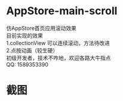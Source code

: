 # AppStore-main-scroll
仿AppStore首页应用滚动效果  
目前实现的效果  
1.collectionView 可以连续滚动，方法待改进  
2.点按动画（较生硬）  
初级开发者，技术不咋地，欢迎各路大牛指点  
QQ: 1589353390  
  
	  
		


# 截图  
